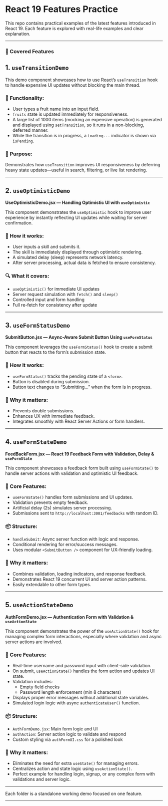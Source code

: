 # React 19 Features Practice

This repo contains practical examples of the latest features introduced in React 19. Each feature is explored with real-life examples and clear explanation.

---

### 🚀 Covered Features

## 1. `useTransitionDemo`

This demo component showcases how to use React’s `useTransition` hook to handle expensive UI updates without blocking the main thread.

### 🔧 Functionality:
- User types a fruit name into an input field.
- `fruits` state is updated immediately for responsiveness.
- A large list of 1000 items (mocking an expensive operation) is generated and displayed using `setTransition`, so it runs in a non-blocking, deferred manner.
- While the transition is in progress, a `Loading...` indicator is shown via `isPending`.

### 🧠 Purpose:
Demonstrates how `useTransition` improves UI responsiveness by deferring heavy state updates—useful in search, filtering, or live list rendering.

---

## 2. `useOptimisticDemo`

**UseOptimisticDemo.jsx — Handling Optimistic UI with `useOptimistic`**

This component demonstrates the `useOptimistic` hook to improve user experience by instantly reflecting UI updates while waiting for server confirmation.

### 🔧 How it works:
- User inputs a skill and submits it.
- The skill is immediately displayed through optimistic rendering.
- A simulated delay (sleep) represents network latency.
- After server processing, actual data is fetched to ensure consistency.

### 🔍 What it covers:
- `useOptimistic()` for immediate UI updates
- Server request simulation with `fetch()` and `sleep()`
- Controlled input and form handling
- Full re-fetch for consistency after update

---

## 3. `useFormStatusDemo`

**SubmitButton.jsx — Async-Aware Submit Button Using `useFormStatus`**

This component leverages the `useFormStatus()` hook to create a submit button that reacts to the form’s submission state.

### 🔧 How it works:
- `useFormStatus()` tracks the pending state of a `<form>`.
- Button is disabled during submission.
- Button text changes to “Submitting...” when the form is in progress.

### 🚀 Why it matters:
- Prevents double submissions.
- Enhances UX with immediate feedback.
- Integrates smoothly with React Server Actions or form handlers.

---

## 4. `useFormStateDemo`

**FeedBackForm.jsx — React 19 Feedback Form with Validation, Delay & `useFormState`**

This component showcases a feedback form built using `useFormState()` to handle server actions with validation and optimistic UI feedback.

### 🔧 Core Features:
- `useFormState()` handles form submissions and UI updates.
- Validation prevents empty feedback.
- Artificial delay (2s) simulates server processing.
- Submissions sent to `http://localhost:3001/feedbacks` with random ID.

### 📦 Structure:
- `handleSubmit`: Async server function with logic and response.
- Conditional rendering for error/success messages.
- Uses modular `<SubmitButton />` component for UX-friendly loading.

### 🚀 Why it matters:
- Combines validation, loading indicators, and response feedback.
- Demonstrates React 19 concurrent UI and server action patterns.
- Easily extendable to other form types.

---

## 5. `useActionStateDemo`

**AuthFormDemo.jsx — Authentication Form with Validation & `useActionState`**

This component demonstrates the power of the `useActionState()` hook for managing complex form interactions, especially where validation and async server actions are involved.

### 🔧 Core Features:
- Real-time username and password input with client-side validation.
- On submit, `useActionState()` handles the form action and updates UI state.
- Validation includes:
  - Empty field checks
  - Password length enforcement (min 8 characters)
- Displays proper error messages without additional state variables.
- Simulated login logic with async `authenticateUser()` function.

### 📦 Structure:
- `AuthFormDemo.jsx`: Main form logic and UI
- `authAction`: Server action logic to validate and respond
- Custom styling via `authFormUI.css` for a polished look

### 🚀 Why it matters:
- Eliminates the need for extra `useState()` for managing errors.
- Centralizes action and state logic using `useActionState()`.
- Perfect example for handling login, signup, or any complex form with validations and server logic.

---

Each folder is a standalone working demo focused on one feature.

---
